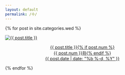 ```yaml
---
layout: default
permalink: /수/
---
```

<script>
	window.onload=function(){document.getElementById("mwed").className="ctd"};
</script>
{% for post in site.categories.wed %}
<div class="img">
<a href="{{ post.url | prepend: site.baseurl }}">
<img src="{{ post.img }}" alt="{{ post.title }}">
<div class="desc"><p style="text-align: center;">{{ post.title }}{% if post.num %}<br>{{ post.num }}화{% endif %}<br>{{ post.date | date: "%b %-d, %Y" }}</p>
</div></a>
</div>
{% endfor %} 